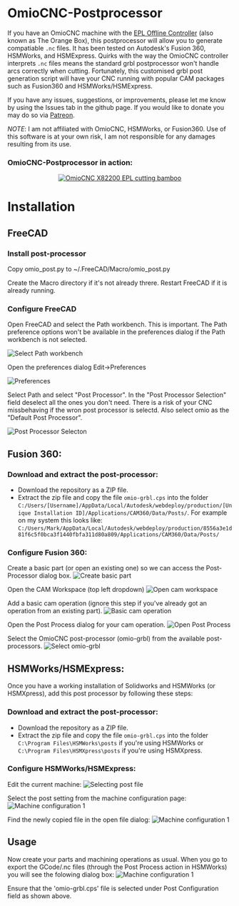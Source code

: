 # OmioCNC-Postprocessor
If you have an OmioCNC machine with the [EPL Offline Controller](https://www.omiocnc.com/epl-4f-control-system/) (also known as The Orange Box), this postprocessor will allow you to generate compatiable `.nc` files.
It has been tested on Autodesk's Fusion 360, HSMWorks, and HSMExpress.
Quirks with the way the OmioCNC controller interprets `.nc` files means the standard grbl postprocessor won't handle arcs correctly when cutting.
Fortunately, this customised grbl post generation script will have your CNC running with popular CAM packages such as Fusion360 and HSMWorks/HSMExpress.

If you have any issues, suggestions, or improvements, please let me know by using the Issues tab in the github page.
If you would like to donate you may do so via [Patreon](https://www.patreon.com/markhedleyjones).

*NOTE*: I am not affiliated with OmioCNC, HSMWorks, or Fusion360. Use of this software is at your own risk, I am not responsible for any damages resulting from its use.

### OmioCNC-Postprocessor in action:
<p align="center">
<a href="https://www.youtube.com/watch?v=NP96c_bpIC8">
<img alt="OmioCNC X82200 EPL cutting bamboo" src="https://img.youtube.com/vi/NP96c_bpIC8/0.jpg"/>
</a>
</p>

# Installation

## FreeCAD

### Install post-processor

Copy omio_post.py to ~/.FreeCAD/Macro/omio_post.py

Create the Macro directory if it's not already threre. Restart FreeCAD if it is already running.

### Configure FreeCAD

Open FreeCAD and select the Path workbench. This is important. The Path preference options won't be available in the preferences dialog if the Path workbench is not selected.

![Select Path workbench](https://raw.githubusercontent.com/floroeske/omio-post/master/images/freecad-1.png)

Open the preferences dialog Edit->Preferences

![Preferences](https://raw.githubusercontent.com/floroeske/omio-post/master/images/freecad-2.png)

Select Path and select "Post Processor". In the "Post Processor Selection" field deselect all the ones you don't need. There is a risk of your CNC missbehaving if the wron post processor is selectd. Also select omio as the "Default Post Processor".

![Post Processor Selecton](https://raw.githubusercontent.com/floroeske/omio-post/master/images/freecad-3.png)


## Fusion 360:

### Download and extract the post-processor:
* Download the repository as a ZIP file.
* Extract the zip file and copy the file `omio-grbl.cps` into the folder `C:/Users/[Username]/AppData/Local/Autodesk/webdeploy/production/[Unique Installation ID]/Applications/CAM360/Data/Posts/`. For example on my system this looks like:  `C:/Users/Mark/AppData/Local/Autodesk/webdeploy/production/8556a3e1d81f6c5f0bca3f1440fbfa311d80a809/Applications/CAM360/Data/Posts/`

### Configure Fusion 360:

Create a basic part (or open an existing one) so we can access the Post-Processor dialog box.
![Create basic part](https://raw.githubusercontent.com/floroeske/omio-post/master/images/Fusion360-BasicPart-edited.PNG)

Open the CAM Workspace (top left dropdown)
![Open cam workspace](https://raw.githubusercontent.com/floroeske/omio-post/master/images/Fusion360-OpenCAMWorkspace-edited.PNG)

Add a basic cam operation (ignore this step if you've already got an operation from an existing part).
![Basic cam operation](https://raw.githubusercontent.com/floroeske/omio-post/master/images/Fusion360-BasicCAMOperation-edited.PNG)

Open the Post Process dialog for your cam operation.
![Open Post Process](https://raw.githubusercontent.com/floroeske/omio-post/master/images/Fusion360-PostProcess-edited.PNG)

Select the OmioCNC post-processor (omio-grbl) from the available post-processors.
![Select omio-grbl](https://raw.githubusercontent.com/floroeske/omio-post/master/images/Fusion360-SelectPostConfiguration-edited.PNG)

## HSMWorks/HSMExpress:
Once you have a working installation of Solidworks and HSMWorks (or HSMXpress), add this post processor by following these steps:

### Download and extract the post-processor:
* Download the repository as a ZIP file.
* Extract the zip file and copy the file `omio-grbl.cps` into the folder `C:\Program Files\HSMWorks\posts` if you're using HSMWorks or `C:\Program Files\HSMXpress\posts` if you're using HSMXpress.

### Configure HSMWorks/HSMExpress:

Edit the current machine:
![Selecting post file](https://raw.githubusercontent.com/floroeske/omio-post/master/images/Edit-Machine-edited.PNG)

Select the post setting from the machine configuration page:
![Machine configuration 1](https://raw.githubusercontent.com/floroeske/omio-post/master/images/MachineConfig1-edited.PNG)

Find the newly copied file in the open file dialog:
![Machine configuration 1](https://raw.githubusercontent.com/floroeske/omio-post/master/images/MachineConfig2-edited.PNG)

## Usage
Now create your parts and machining operations as usual.
When you go to export the GCode/.nc files (through the Post Process action in HSMWorks) you will see the folowing dialog box:
![Machine configuration 1](https://raw.githubusercontent.com/floroeske/omio-post/master/images/PostScreen.PNG)

Ensure that the 'omio-grbl.cps' file is selected under Post Configuration field as shown above.
